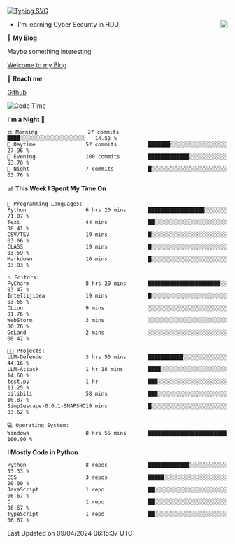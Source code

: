 [![Typing SVG](https://readme-typing-svg.herokuapp.com?font=Fira+Code&pause=1000&random=false&width=450&height=60&lines=Hello+%F0%9F%91%8B%F0%9F%8F%BB;I'm+JBNRZ)](https://git.io/typing-svg)

<a href="#">
  <img align="right" src="https://github-readme-stats.vercel.app/api?username=JBNRZ&show_icons=true&bg_color=15,f2f7fd,E0EAFC" />
</a>

- I'm learning Cyber Security in HDU

 **🌱 My Blog**

Maybe something interesting

[Welcome to my Blog](https://jbnrz.com.cn/)

 **💬 Reach me** 

[Github](https://github.com/JBNRZ)


<!--START_SECTION:waka-->
![Code Time](http://img.shields.io/badge/Code%20Time-421%20hrs%2031%20mins-blue)

**I'm a Night 🦉** 

```text
🌞 Morning                27 commits          ████░░░░░░░░░░░░░░░░░░░░░   14.52 % 
🌆 Daytime                52 commits          ███████░░░░░░░░░░░░░░░░░░   27.96 % 
🌃 Evening                100 commits         █████████████░░░░░░░░░░░░   53.76 % 
🌙 Night                  7 commits           █░░░░░░░░░░░░░░░░░░░░░░░░   03.76 % 
```


📊 **This Week I Spent My Time On** 

```text
💬 Programming Languages: 
Python                   6 hrs 20 mins       ██████████████████░░░░░░░   71.07 % 
Text                     44 mins             ██░░░░░░░░░░░░░░░░░░░░░░░   08.41 % 
CSV/TSV                  19 mins             █░░░░░░░░░░░░░░░░░░░░░░░░   03.66 % 
CLASS                    19 mins             █░░░░░░░░░░░░░░░░░░░░░░░░   03.59 % 
Markdown                 16 mins             █░░░░░░░░░░░░░░░░░░░░░░░░   03.03 % 

🔥 Editors: 
PyCharm                  8 hrs 20 mins       ███████████████████████░░   93.47 % 
Intellijidea             19 mins             █░░░░░░░░░░░░░░░░░░░░░░░░   03.65 % 
CLion                    9 mins              ░░░░░░░░░░░░░░░░░░░░░░░░░   01.76 % 
WebStorm                 3 mins              ░░░░░░░░░░░░░░░░░░░░░░░░░   00.70 % 
GoLand                   2 mins              ░░░░░░░░░░░░░░░░░░░░░░░░░   00.42 % 

🐱‍💻 Projects: 
LLM-Defender             3 hrs 56 mins       ███████████░░░░░░░░░░░░░░   44.16 % 
LLM-Attack               1 hr 18 mins        ████░░░░░░░░░░░░░░░░░░░░░   14.60 % 
test.py                  1 hr                ███░░░░░░░░░░░░░░░░░░░░░░   11.25 % 
bilibili                 58 mins             ███░░░░░░░░░░░░░░░░░░░░░░   10.87 % 
Simp1escape-0.0.1-SNAPSHO19 mins             █░░░░░░░░░░░░░░░░░░░░░░░░   03.62 % 

💻 Operating System: 
Windows                  8 hrs 55 mins       █████████████████████████   100.00 % 
```

**I Mostly Code in Python** 

```text
Python                   8 repos             █████████████░░░░░░░░░░░░   53.33 % 
CSS                      3 repos             █████░░░░░░░░░░░░░░░░░░░░   20.00 % 
JavaScript               1 repo              ██░░░░░░░░░░░░░░░░░░░░░░░   06.67 % 
C                        1 repo              ██░░░░░░░░░░░░░░░░░░░░░░░   06.67 % 
TypeScript               1 repo              ██░░░░░░░░░░░░░░░░░░░░░░░   06.67 % 
```




 Last Updated on 09/04/2024 06:15:37 UTC
<!--END_SECTION:waka-->
